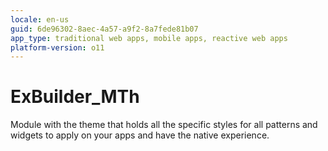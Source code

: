 ```yaml
---
locale: en-us
guid: 6de96302-8aec-4a57-a9f2-8a7fede81b07
app_type: traditional web apps, mobile apps, reactive web apps
platform-version: o11
---
```


# ExBuilder_MTh

Module with the theme that holds all the specific styles for all patterns and widgets to apply on your apps and have the native experience.  
